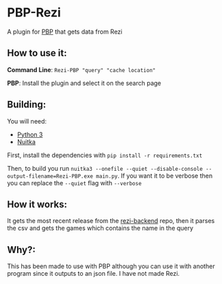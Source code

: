 # PBP-Rezi

A plugin for [PBP]() that gets data from Rezi

## How to use it:

**Command Line**: `Rezi-PBP "query" "cache location"`

**PBP**: Install the plugin and select it on the search page

## Building:

You will need:

- [Python 3](https://python.org)
- [Nuitka](https://github.com/Nuitka/Nuitka)

First, install the dependencies with `pip install -r requirements.txt`

Then, to build you run `nuitka3 --onefile --quiet --disable-console --output-filename=Rezi-PBP.exe main.py`. If you want it to be verbose then you can replace the `--quiet` flag with `--verbose`

## How it works:

It gets the most recent release from the [rezi-backend](https://github.com/Brisolo32/rezi-backend) repo, then it parses the csv and gets the games which contains the name in the query

## Why?:

This has been made to use with PBP although you can use it with another program since it outputs to an json file. I have not made Rezi.
